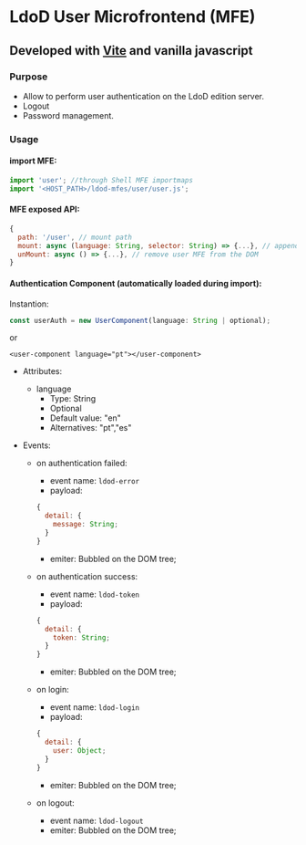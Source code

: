 # LdoD User Microfrontend (MFE)

## Developed with [Vite](https://vitejs.dev/) and vanilla javascript

### Purpose

- Allow to perform user authentication on the LdoD edition server.
- Logout
- Password management.

### Usage

#### import MFE:

```js
import 'user'; //through Shell MFE importmaps
import '<HOST_PATH>/ldod-mfes/user/user.js';
```

#### MFE exposed API:

```js
{
  path: '/user', // mount path
  mount: async (language: String, selector: String) => {...}, // append user MFE on the NODE given by `selector`
  unMount: async () => {...}, // remove user MFE from the DOM
}
```

#### Authentication Component (automatically loaded during import):

Instantion:

```js
const userAuth = new UserComponent(language: String | optional);
```

or

`<user-component language="pt"></user-component>`

- Attributes:

  - language
    - Type: String
    - Optional
    - Default value: "en"
    - Alternatives: "pt","es"

- Events:

  - on authentication failed:

    - event name: `ldod-error`
    - payload:

    ```js
    {
      detail: {
        message: String;
      }
    }
    ```

    - emiter: Bubbled on the DOM tree;

  - on authentication success:

    - event name: `ldod-token`
    - payload:

    ```js
    {
      detail: {
        token: String;
      }
    }
    ```

    - emiter: Bubbled on the DOM tree;

  - on login:

    - event name: `ldod-login`
    - payload:

    ```js
    {
      detail: {
        user: Object;
      }
    }
    ```

    - emiter: Bubbled on the DOM tree;

  - on logout:
    - event name: `ldod-logout`
    - emiter: Bubbled on the DOM tree;
